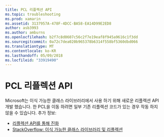 ```yaml
---
title: PCL 리플렉션 API
ms.topic: troubleshooting
ms.prod: xamarin
ms.assetid: 3137957A-478F-4DCC-BA58-EA14D99E2ED8
author: asb3993
ms.author: amburns
ms.openlocfilehash: b2f7c8d0607c56c2f7e19eaf8f945a9616c1f3dd
ms.sourcegitcommit: 0a72c7dea020b965378b6314f558bf5360dbd066
ms.translationtype: MT
ms.contentlocale: ko-KR
ms.lasthandoff: 05/09/2018
ms.locfileid: "33919490"
---
```

# <a name="pcl-reflection-api"></a>PCL 리플렉션 API

Microsoft는 이식 가능한 클래스 라이브러리에서 사용 하기 위해 새로운 리플렉션 API 개발 했습니다. 한 PCL을 이동 하려면 일부 기존 리플렉션 코드가 있는 경우 작동 하지 않을 수 있습니다. 추가 정보:

- [리플렉션 API를 통해 진화](http://blogs.msdn.com/b/dotnet/archive/2012/08/28/evolving-the-reflection-api.aspx)
- [StackOverflow: 이식 가능한 클래스 라이브러리 및 리플렉션](http://stackoverflow.com/questions/14061291/portable-class-library-and-reflection)
